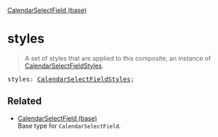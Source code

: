 [CalendarSelectField (base)](CalendarSelectField_base.md)

# styles

> A set of styles that are applied to this composite, an instance of [CalendarSelectFieldStyles](CalendarSelectFieldStyles.md).

<pre class="docgen_signature">styles: <a href="CalendarSelectFieldStyles.md">CalendarSelectFieldStyles</a>;</pre>

## Related

- [<!--{ref:type}-->CalendarSelectField (base)](CalendarSelectField_base.md) \
    Base type for `CalendarSelectField`.
